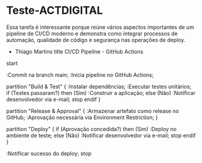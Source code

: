 # Teste-ACTDIGITAL
Essa tarefa é interessante porque reúne vários aspectos importantes de um pipeline de CI/CD moderno e demonstra como integrar processos de automação, qualidade de código e segurança nas operações de deploy. 

-  Thiago Martins
title CI/CD Pipeline - GitHub Actions

start

:Commit na branch main;
:Inicia pipeline no GitHub Actions;

partition "Build & Test" {
    :Instalar dependências;
    :Executar testes unitários;
    if (Testes passaram?) then (Sim)
        :Construir a aplicação;
    else (Não)
        :Notificar desenvolvedor via e-mail;
        stop
    endif
}

partition "Release & Approval" {
    :Armazenar artefato como release no GitHub;
    :Aprovação necessária via Environment Restriction;
}

partition "Deploy" {
    if (Aprovação concedida?) then (Sim)
        :Deploy no ambiente de teste;
    else (Não)
        :Notificar desenvolvedor via e-mail;
        stop
    endif
}

:Notificar sucesso do deploy;
stop
